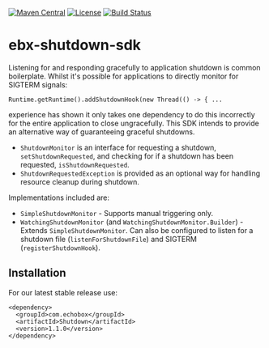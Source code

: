 [![Maven Central](https://img.shields.io/maven-central/v/com.echobox/ebx-shutdown-sdk.svg?label=Maven%20Central)](https://search.maven.org/search?q=g:%22com.echobox%22%20AND%20a:%22ebx-shutdown-sdk%22) [![License](https://img.shields.io/badge/License-Apache%202.0-blue.svg)](https://raw.githubusercontent.com/ebx/ebx-shutdown-sdk/master/LICENSE) [![Build Status](https://travis-ci.org/ebx/ebx-shutdown-sdk.svg?branch=dev)](https://travis-ci.org/ebx/ebx-shutdown-sdk)
# ebx-shutdown-sdk

Listening for and responding gracefully to application shutdown is common boilerplate. Whilst it's
possible for applications to directly monitor for SIGTERM signals:

```
Runtime.getRuntime().addShutdownHook(new Thread(() -> { ...
```

experience has shown it only takes one dependency to do this incorrectly for the entire
application to close ungracefully. This SDK intends to provide an alternative way of
guaranteeing graceful shutdowns.

* `ShutdownMonitor` is an interface for requesting a shutdown, `setShutdownRequested`, and
 checking for if a shutdown has been requested, `isShutdownRequested`.
* `ShutdownRequestedException` is provided as an optional way for handling resource cleanup during
 shutdown.
 
Implementations included are:

* `SimpleShutdownMonitor` - Supports manual triggering only.
* `WatchingShutdownMonitor` (and `WatchingShutdownMonitor.Builder`) - Extends
 `SimpleShutdownMonitor`. Can also be configured to listen for a shutdown file
  (`listenForShutdownFile`) and SIGTERM (`registerShutdownHook`).

## Installation

For our latest stable release use:

```
<dependency>
  <groupId>com.echobox</groupId>
  <artifactId>Shutdown</artifactId>
  <version>1.1.0</version>
</dependency>
```